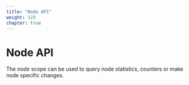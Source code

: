 ```yaml
---
title: "Node API"
weight: 329
chapter: true
---
```


# Node API

The *node* scope can be used to query node statistics, counters or make
node specific changes.
